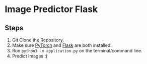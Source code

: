# Image Predictor Flask

## Steps
1. Git Clone the Repository.
2. Make sure [PyTorch](https://pytorch.org/get-started/locally/) and [Flask](https://pypi.org/project/Flask/) are both installed. 
3. Run ```python3 -m application.py``` on the terminal/command line. 
4. Predict Images :)
